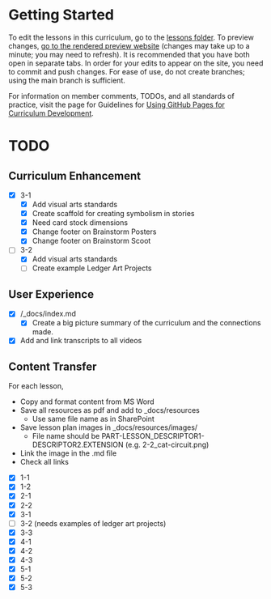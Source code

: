 # Getting Started
To edit the lessons in this curriculum, go to the [lessons folder](./_docs/lessons/). To preview changes, [go to the rendered preview website](https://montanastorytelling.github.io/ledger-art/) (changes may take up to a minute; you may need to refresh). It is recommended that you have both open in separate tabs. In order for your edits to appear on the site, you need to commit and push changes. For ease of use, do not create branches; using the main branch is sufficient.

For information on member comments, TODOs, and all standards of practice, visit the page for Guidelines for [Using GitHub Pages for Curriculum Development](https://github.com/montanastorytelling/wiki/blob/main/github-pages.md).

# TODO

## Curriculum Enhancement
- [X] 3-1
  - [X] Add visual arts standards
  - [X] Create scaffold for creating symbolism in stories
  - [X] Need card stock dimensions
  - [X] Change footer on Brainstorm Posters
  - [X] Change footer on Brainstorm Scoot
- [ ] 3-2
  - [X] Add visual arts standards
  - [ ] Create example Ledger Art Projects

## User Experience
- [X] /_docs/index.md
  - [X] Create a big picture summary of the curriculum and the connections made.
- [X] Add and link transcripts to all videos

## Content Transfer
For each lesson,
- Copy and format content from MS Word
- Save all resources as pdf and add to _docs/resources
  - Use same file name as in SharePoint
- Save lesson plan images in _docs/resources/images/
  - File name should be PART-LESSON_DESCRIPTOR1-DESCRIPTOR2.EXTENSION (e.g. 2-2_cat-circuit.png)
- Link the image in the .md file
- Check all links
- [X] 1-1
- [X] 1-2
- [X] 2-1
- [X] 2-2
- [X] 3-1
- [ ] 3-2 (needs examples of ledger art projects)
- [X] 3-3
- [X] 4-1
- [X] 4-2
- [X] 4-3
- [X] 5-1
- [X] 5-2
- [X] 5-3

